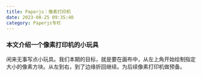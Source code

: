 ```yaml
---
title: Paperjs：像素打印机
date: 2023-08-25 09:35:40
category: Paperjs专栏
---
```


### 本文介绍一个像素打印机的小玩具
闲来无事写点小玩具。我们本期的目标，就是要在画布中，从左上角开始绘制指定大小的像素方块。从左到右，到了边缘折回继续。为后续像素打印机做预备。